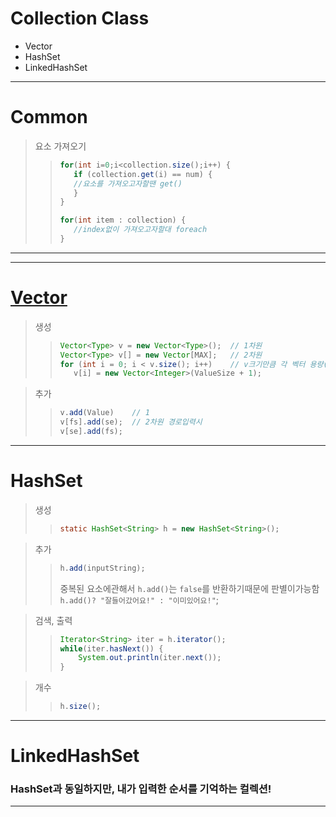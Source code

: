 # Collection Class
* Vector
* HashSet<type>
* LinkedHashSet<type>
---
# Common
>요소 가져오기
>>```java
>>for(int i=0;i<collection.size();i++) {
>>    if (collection.get(i) == num) {
>>	  //요소를 가져오고자할땐 get()
>>    }
>>}
>>```
>>```java
>>for(int item : collection) {
>>    //index없이 가져오고자할대 foreach
>>}
>>```
  
---
---
# [Vector](https://hyeonstorage.tistory.com/208)
>생성
>> ```java
>>Vector<Type> v = new Vector<Type>();  // 1차원
>>Vector<Type> v[] = new Vector[MAX];   // 2차원
>>for (int i = 0; i < v.size(); i++)    // v크기만큼 각 벡터 용량(Capacity)초기화
>>    v[i] = new Vector<Integer>(ValueSize + 1);
>>```
  
>추가
>>```java
>>v.add(Value)    // 1
>>v[fs].add(se);  // 2차원 경로입력시
>>v[se].add(fs);
>>```

---

# HashSet<type>

>생성
>> ```java
>>static HashSet<String> h = new HashSet<String>();
>>```
  
>추가
>>```java
>>h.add(inputString);
>>```
>>
>>중복된 요소에관해서 ```h.add()```는 ```false```를 반환하기때문에 판별이가능함<br/>```h.add()? "잘들어갔어요!" : "이미있어요!"```;

>검색, 출력
>>```java
>>Iterator<String> iter = h.iterator();
>>while(iter.hasNext()) {
>>     System.out.println(iter.next());
>>}
>>```

>개수
>>```java
>>h.size();
>>```
---

# LinkedHashSet
### HashSet과 동일하지만, 내가 입력한 순서를 기억하는 컬렉션!

---

